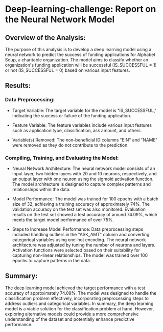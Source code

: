 # Deep-learning-challenge: Report on the Neural Network Model

## Overview of the Analysis:

The purpose of this analysis is to develop a deep learning model using a neural network to predict the success of funding applications for Alphabet Soup, a charitable organization. The model aims to classify whether an organization's funding application will be successful (IS_SUCCESSFUL = 1) or not (IS_SUCCESSFUL = 0) based on various input features.

## Results:

### Data Preprocessing:

* Target Variable: The target variable for the model is "IS_SUCCESSFUL," indicating the success or failure of the funding application.

* Feature Variable: The feature variables include various input features such as application type, classification, ask amount, and others.

* Variable(s) Removed: The non-beneficial ID columns "EIN" and "NAME" were removed as they do not contribute to the prediction.

### Compiling, Training, and Evaluating the Model:

* Neural Network Architecture: 
  The neural network model consists of an input layer, two hidden layers with 20 and 10 neurons, respectively, and an output layer with one neuron using the sigmoid activation function.
  The model architecture is designed to capture complex patterns and relationships within the data.

* Model Performance:
  The model was trained for 100 epochs with a batch size of 32, achieving a training accuracy of approximately 74%. The validation accuracy on the test set was also monitored.
  Evaluation results on the test set showed a test accuracy of around 74.09%, which meets the target model performance of over 75%.

* Steps to Increase Model Performance:
  Data preprocessing steps included handling outliers in the "ASK_AMT" column and converting categorical variables using one-hot encoding.
  The neural network architecture was adjusted by tuning the number of neurons and layers. Activation functions were selected based on their suitability for capturing non-linear relationships.
  The model was trained over 100 epochs to capture patterns in the data.

## Summary:

The deep learning model achieved the target performance with a test accuracy of approximately 74.09%. The model was designed to handle the classification problem effectively, incorporating preprocessing steps to address outliers and categorical variables.
In summary, the deep learning model is a viable solution for the classification problem at hand. However, exploring alternative models could provide a more comprehensive understanding of the dataset and potentially enhance predictive performance.

